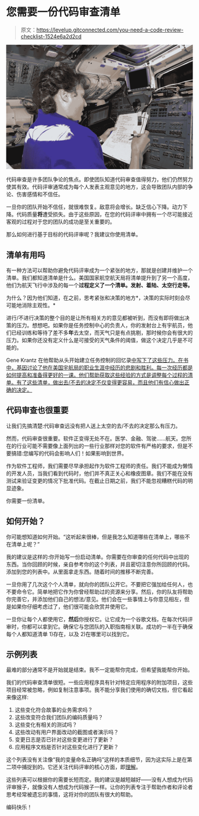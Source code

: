 # 您需要一份代码审查清单

> 原文：<https://levelup.gitconnected.com/you-need-a-code-review-checklist-1524e6a2d2cd>

![](img/732729245542a4aa61641d3f0af1888d.png)

代码审查是许多团队争论的焦点。即使团队知道代码审查值得努力，他们仍然努力使其有效。代码评审通常成为每个人发表主观意见的地方，这会导致团队内部的争论、伤害感情和不信任。

一旦你的团队开始不信任，就很难恢复。敌意将会增长。缺乏信心下降。动力下降。代码质量**将**遭受损失。由于这些原因，在您的代码评审中拥有一个尽可能接近客观的过程对于您的团队的成功是至关重要的。

那么如何进行基于目标的代码评审呢？我建议你使用清单。

## 清单有用吗

有一种方法可以帮助你避免代码评审成为一个紧张的地方，那就是创建并维护一个清单。我们都知道清单是什么。美国国家航空航天局将清单提升到了另一个高度，他们为航天飞行中涉及的每一个**过程定义了一个清单。发射、着陆、太空行走等。**

为什么？因为他们知道，在之前，思考紧张和决策的地方*，决策的实际时刻会尽可能地消除主观性。*

进行/不进行决策的整个目的是让所有相关方的意见都被听到，而没有即将做出决策的压力。想想吧。如果你是任务控制中心的负责人，你的发射台上有宇航员，他们已经训练和等待了差不多**年**去太空，而天气只是有点挑剔，那时候你会有很大的压力。如果你还没有定义什么是可接受的天气条件的阈值，做这个决定几乎是不可能的。

Gene Krantz 在他帮助从头开始建立任务控制的回忆录[中写下了这些压力。在书中，基因讨论了他在美国宇航局的职业生涯中经历的悲剧和胜利。每一次经历都是如何提高和准备得更好的一课。他们帮助获取这些经验的方式是调整每个过程的清单。有了这些清单，做出去/不去的决定不仅变得更容易，而且他们有信心做出正确的决定。](https://www.amazon.com/dp/B000FC0O7M/ref=dp-kindle-redirect?_encoding=UTF8&btkr=1)

## 代码审查也很重要

让我们先搞清楚:代码审查远没有把人送上太空的去/不去的决定那么有压力。

然而，代码审查很重要。软件正变得无处不在。医学、金融、驾驶……航天。您所在的行业可能不需要像上面列出的一些行业那样对您的软件有严格的要求，但是不要搞错:您编写的代码会影响人们！如果影响到世界。

作为软件工程师，我们需要尽早承担起作为软件工程师的责任。我们不能成为懒惰的开发人员，当我们看到代码时，他们并不真正关心和橡皮图章。我们不能在没有测试来验证变更的情况下批准代码。在截止日期之前，我们不能忽视糟糕代码的明显迹象。

你需要一份清单。

## 如何开始？

你可能想知道如何开始。“这听起来很棒，但是我怎么知道哪些在清单上，哪些不在清单上呢？”

我的建议是这样的:你开始写一份启动清单。你需要在你审查的任何代码中出现的东西。当你回顾的时候，亲自参考你的这个列表，并且密切注意你所回顾的代码。添加到您的列表中。从里面拿走东西。随着时间的推移不断完善。

一旦你用了几次这个个人清单，就向你的团队公开它。不要把它强加给任何人，也不要命令它。简单地把它作为你曾经帮助过的资源来分享。然后，你的队友将帮助你完善它，并添加他们自己的想法/意见。他们会在一些事情上与你意见相左，但是如果你仔细考虑过了，他们很可能会欣赏并使用它。

一旦你让每个人都使用它，**然后**你授权它。让它成为一个谷歌文档，在每次代码评审时，你都可以拿到它。确保它与您团队的入职指南相关联。成功的一半在于确保每个人都知道清单 1)存在，以及 2)在哪里可以找到它。

## 示例列表

最难的部分通常不是开始就是结束。我不一定能帮你完成，但希望我能帮你开始。

我们的代码审查清单很短。一些应用程序具有针对特定应用程序的附加项目，这些项目经常被忽略，例如复制注意事项。我不能分享我们使用的确切文档，但它看起来像这样:

1.  这些变化符合故事的业务需求吗？
2.  这些改变符合我们团队的编码质量吗？
3.  这些变化有相关的测试吗？
4.  这些改动有用户界面改动的截图或者演示吗？
5.  变更日志是否已针对这些变更进行了更新？
6.  应用程序文档是否针对这些变化进行了更新？

这个列表没有关注像“我的变量命名正确吗”这样的本质细节，因为这实际上是在第二项中捕捉到的。它还关注代码评审的核心方面，即[理解](https://medium.com/@dangoslen/whats-the-point-to-code-reviews-anyway-e61edbfd2950)。

这些列表可以根据你的需要长短而定。我的建议是越短越好——没有人想成为代码评审猴子，就像没有人想成为代码猴子一样。让你的列表专注于帮助作者和评论者思考经常被遗忘的事情，这将对你的团队有很大的帮助。

编码快乐！